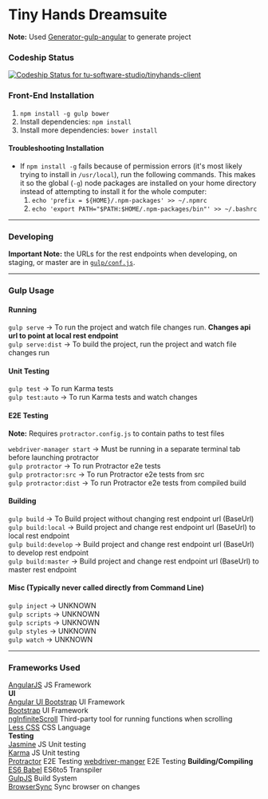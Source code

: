 # Tiny Hands Dreamsuite

**Note:** Used [Generator-gulp-angular](https://github.com/Swiip/generator-gulp-angular) to generate project

### Codeship Status
[ ![Codeship Status for tu-software-studio/tinyhands-client](https://codeship.com/projects/be6ab140-e41a-0133-4db8-3aa3f222b1f1/status?branch=develop)](https://codeship.com/projects/146238)

### Front-End Installation
1. `npm install -g gulp bower`
2. Install dependencies: `npm install`
3. Install more dependencies: `bower install`

#### Troubleshooting Installation
- If `npm install -g` fails because of permission errors (it's most likely trying to install in `/usr/local`), run the following commands. This makes it so the global (`-g`) node packages are installed on your home directory instead of attempting to install it for the whole computer:
  1. `echo 'prefix = ${HOME}/.npm-packages' >> ~/.npmrc`
  2. `echo 'export PATH="$PATH:$HOME/.npm-packages/bin"' >> ~/.bashrc`

--------------------
### Developing
**Important Note:** the URLs for the rest endpoints when developing, on staging, or master are in [`gulp/conf.js`](gulp/conf.js).  

--------------------
### Gulp Usage
#### Running
`gulp serve` 	  -> To run the project and watch file changes run. **Changes api url to point at local rest endpoint**  
`gulp serve:dist` -> To build the project, run the project and watch file changes run  

#### Unit Testing
`gulp test`			  -> To run Karma tests  
`gulp test:auto`	  -> To run Karma tests and watch changes  

#### E2E Testing
**Note:** Requires `protractor.config.js` to contain paths to test files  

`webdriver-manager start` -> Must be running in a separate terminal tab before launching protractor  
`gulp protractor`		-> To run Protractor e2e tests  
`gulp protractor:src`	-> To run Protractor e2e tests from src  
`gulp protractor:dist`	-> To run Protractor e2e tests from compiled build  

#### Building
`gulp build`	-> To Build project without changing rest endpoint url (BaseUrl)  
`gulp build:local`    -> Build project and change rest endpoint url (BaseUrl) to local rest endpoint  
`gulp build:develop`    -> Build project and change rest endpoint url (BaseUrl) to develop rest endpoint  
`gulp build:master`    -> Build project and change rest endpoint url (BaseUrl) to master rest endpoint  

#### Misc (Typically never called directly from Command Line)
`gulp inject`	-> UNKNOWN  
`gulp scripts`	-> UNKNOWN  
`gulp scripts`  -> UNKNOWN  
`gulp styles`	-> UNKNOWN  
`gulp watch`	-> UNKNOWN  

--------------------
### Frameworks Used
[AngularJS](https://angularjs.org/) JS Framework  
**UI**  
[Angular UI Bootstrap](http://angular-ui.github.io/bootstrap/) UI Framework  
[Bootstrap](http://getbootstrap.com/) UI Framework  
[ngInfiniteScroll](https://sroze.github.io/ngInfiniteScroll/) Third-party tool for running functions when scrolling  
[Less CSS](http://lesscss.org/) CSS Language  
**Testing**  
[Jasmine](http://jasmine.github.io/) JS Unit testing  
[Karma](http://karma-runner.github.io/) JS Unit testing  
[Protractor](https://github.com/angular/protractor) E2E Testing 
[webdriver-manger](https://www.npmjs.com/package/webdriver-manager) E2E Testing
**Building/Compiling**  
[ES6 Babel](https://babeljs.io/) ES6to5 Transpiler  
[GulpJS](http://gulpjs.com/) Build System  
[BrowserSync](http://browsersync.io/) Sync browser on changes  
